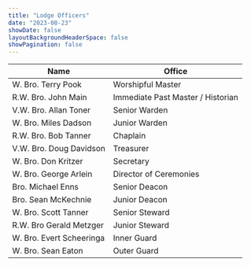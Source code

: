```yaml
---
title: "Lodge Officers"
date: "2023-08-23"
showDate: false
layoutBackgroundHeaderSpace: false
showPagination: false
---
```


| <div>**Name** </div>| <div>**Office**</div>|
| ----------- | ----------- |
| W. Bro. Terry Pook | Worshipful Master |
| R.W. Bro. John Main | Immediate Past Master / Historian |
| V.W. Bro. Allan Toner | Senior Warden |
| W. Bro. Miles Dadson | Junior Warden |
| R.W. Bro. Bob Tanner | Chaplain |
| V.W. Bro. Doug Davidson | Treasurer |
| W. Bro. Don Kritzer | Secretary |
| W. Bro. George Arlein | Director of Ceremonies |
| Bro. Michael Enns | Senior Deacon |
| Bro. Sean McKechnie | Junior Deacon |
| W. Bro. Scott Tanner | Senior Steward |
| R.W. Bro Gerald Metzger | Junior Steward |
| W. Bro. Evert Scheeringa | Inner Guard |
| W. Bro. Sean Eaton| Outer Guard |

